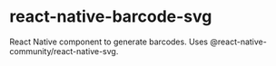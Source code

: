 # react-native-barcode-svg
React Native component to generate barcodes. Uses @react-native-community/react-native-svg.
